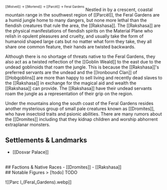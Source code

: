 <sup><sup>[[Mistveil]] → [[Mortend]] → [[Parcël]] → Feral Gardens</sup></sup>
Nestled in by a crescent, coastal mountain range in the southwest region of [[Parcël]], the Feral Gardens are a humid jungle home to many dangers, but none more lethal than the fiendish creatures that rule the area, the [[Rakshasa]]. The [[Rakshasa]] are the physical manifestations of fiendish spirits on the Material Plane who relish in opulent pleasures and cruelty, and usually take the form of humanoid shaped large cats but no matter what form they take, they all share one common feature, their hands are twisted backwards.

Although there is no shortage of threats native to the Feral Gardens, they also act as a twisted reflection of the [[Goblin Weald]] to the east due to the undead goblinoids that roam the jungle. This is because the [[Rakshasa]]'s preferred servants are the undead and the [[Ironbound Clan]] of [[Hobgoblins]] are more than happy to sell living and recently dead slaves to the [[Rakshasa]] in exchange for the magical aid and wealth the [[Rakshasa]] can provide. The [[Rakshasa]] have their undead servants roam the jungle as a representation of their grip on the region.

Under the mountains along the south coast of the Feral Gardens resides another mysterious group of small pale creatures known as [[Dromites]], who have insectoid traits and psionic abilities. There are many rumors about the [[Dromites]] including that they kidnap children and worship abhorrent extraplanar monsters. 

## Settlements & Landmarks
- [[Dosvar Palace]]
<br>
## Factions & Native Races
- [[Dromites]]
- [[Rakshasa]]
<br>
## Notable Figures
> [!todo] TODO

![[Parc l_(Feral_Gardens).webp]]